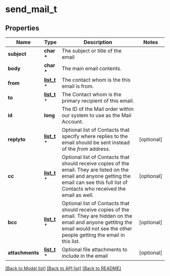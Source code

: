 # send_mail_t

## Properties
Name | Type | Description | Notes
------------ | ------------- | ------------- | -------------
**subject** | **char \*** | The subject or title of the email | 
**body** | **char \*** | The main email contents. | 
**from** | [**list_t**](send_mail_from.md) \* | The contact whom is the this email is from. | 
**to** | [**list_t**](mail_contact.md) \* | The Contact whom is the primary recipient of this email. | 
**id** | **long** | The ID of the Mail order within our system to use as the Mail Account. | 
**replyto** | [**list_t**](mail_contact.md) \* | Optional list of Contacts that specify where replies to the email should be sent instead of the _from_ address. | [optional] 
**cc** | [**list_t**](mail_contact.md) \* | Optional list of Contacts that should receive copies of the email.  They are listed on the email and anyone getting the email can see this full list of Contacts who received the email as well. | [optional] 
**bcc** | [**list_t**](mail_contact.md) \* | Optional list of Contacts that should receive copies of the email.  They are hidden on the email and anyone gettitng the email would not see the other people getting the email in this list. | [optional] 
**attachments** | [**list_t**](mail_attachment.md) \* | Optional file attachments to include in the email | [optional] 

[[Back to Model list]](../README.md#documentation-for-models) [[Back to API list]](../README.md#documentation-for-api-endpoints) [[Back to README]](../README.md)


